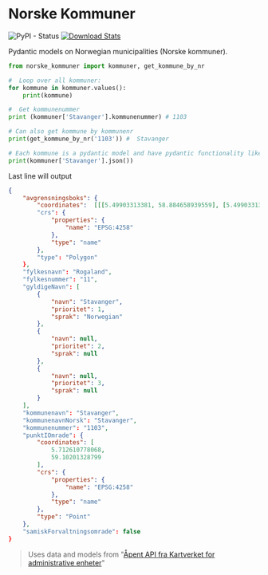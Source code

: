 # Norske Kommuner
![PyPI - Status](https://img.shields.io/pypi/status/norske-kommuner)
[![Download Stats](https://img.shields.io/pypi/dm/norske-kommuner)](https://pypistats.org/packages/poetry)

Pydantic models on Norwegian municipalities (Norske kommuner).

```python
from norske_kommuner import kommuner, get_kommune_by_nr

#  Loop over all kommuner:
for kommune in kommuner.values():
    print(kommune)

#  Get kommunenummer
print (kommuner['Stavanger'].kommunenummer) # 1103

# Can also get kommune by kommunenr
print(get_kommune_by_nr('1103')) #  Stavanger

# Each kommune is a pydantic model and have pydantic functionality like exporting to json
print(kommuner['Stavanger'].json())

```

Last line will output
```json
{
    "avgrensningsboks": {
        "coordinates":  [[[5.49903313381, 58.884658939559], [5.49903313381, 59.312103554166], [6.131310442607, 59.312103554166], [6.131310442607, 58.884658939559], [5.49903313381, 58.
        "crs": {
            "properties": {
                "name": "EPSG:4258"
            },
            "type": "name"
        },
        "type": "Polygon"
    },
    "fylkesnavn": "Rogaland",
    "fylkesnummer": "11",
    "gyldigeNavn": [
        {
            "navn": "Stavanger",
            "prioritet": 1,
            "sprak": "Norwegian"
        },
        {
            "navn": null,
            "prioritet": 2,
            "sprak": null
        },
        {
            "navn": null,
            "prioritet": 3,
            "sprak": null
        }
    ],
    "kommunenavn": "Stavanger",
    "kommunenavnNorsk": "Stavanger",
    "kommunenummer": "1103",
    "punktIOmrade": {
        "coordinates": [
            5.712610778068,
            59.10201328799
        ],
        "crs": {
            "properties": {
                "name": "EPSG:4258"
            },
            "type": "name"
        },
        "type": "Point"
    },
    "samiskForvaltningsomrade": false
}
```

>Uses data and models from "[Åpent API fra Kartverket for administrative enheter](https://ws.geonorge.no/kommuneinfo/v1/)"
